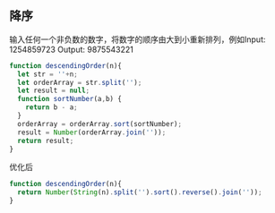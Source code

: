 ## 降序
输入任何一个非负数的数字，将数字的顺序由大到小重新排列，例如Input: 1254859723 Output: 9875543221

```js
function descendingOrder(n){
  let str = ''+n;
  let orderArray = str.split('');
  let result = null;
  function sortNumber(a,b) {
    return b - a;
  }
  orderArray = orderArray.sort(sortNumber);
  result = Number(orderArray.join(''));
  return result;
}
```
优化后
```js
function descendingOrder(n){
  return Number(String(n).split('').sort().reverse().join(''));
}
```
